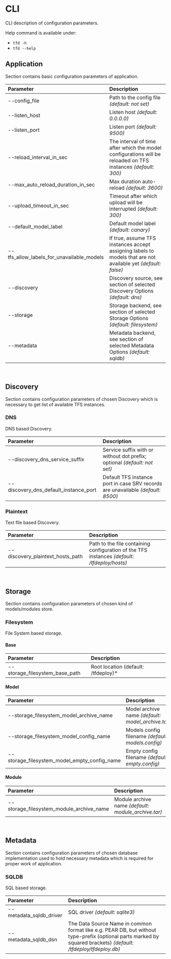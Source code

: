 # CLI
CLI description of configuration parameters.

Help command is available under:
* `tfd -h`
* `tfd --help`

## Application
Section contains basic configuration parameters of application.

| Parameter | Description |
|:----------|:------------|
| --config_file | Path to the config file *(default: not set)* |
| --listen_host | Listen host *(default: 0.0.0.0)* |
| --listen_port | Listen port *(default: 9500)* |
| --reload_interval_in_sec | The interval of time after which the model configurations will be reloaded on TFS instances *(default: 300)* |
| --max_auto_reload_duration_in_sec | Max duration auto-reload *(default: 3600)* |
| --upload_timeout_in_sec | Timeout after which upload will be interrupted *(default: 300)* |
| --default_model_label | Default model label *(default: canary)* |
| --tfs_allow_labels_for_unavailable_models | If true, assume TFS instances accept assigning labels to models that are not available yet *(default: false)* |
| --discovery | Discovery source, see section of selected Discovery Options *(default: dns)* |
| --storage | Storage backend, see section of selected Storage Options *(default: filesystem)* |
| --metadata | Metadata backend, see section of selected Metadata Options *(default: sqldb)* |

<br />

## Discovery
Section contains configuration parameters of chosen Discovery which is necessary to get list of available TFS instances.

### DNS
DNS based Discovery.

| Parameter | Description |
|:----------|:------------|
| --discovery_dns_service_suffix | Service suffix with or without dot prefix; optional *(default: not set)* |
| --discovery_dns_default_instance_port | Default TFS instance port in case SRV records are unavailable *(default: 8500)* |

### Plaintext
Text file based Discovery.

| Parameter | Description |
|:----------|:------------|
| --discovery_plaintext_hosts_path | Path to the file containing configuration of the TFS instances *(default: /tfdeploy/hosts)* |

<br />

## Storage
Section contains configuration parameters of chosen kind of models/modules store.

### Filesystem
File System based storage.

#### Base

| Parameter | Description |
|:----------|:------------|
| --storage_filesystem_base_path | Root location (default: /tfdeploy)* |

#### Model

| Parameter | Description |
|:----------|:------------|
| --storage_filesystem_model_archive_name | Model archive name *(default: model_archive.tar)* |
| --storage_filesystem_model_config_name | Models config filename *(default: models.config)* |
| --storage_filesystem_model_empty_config_name | Empty config filename *(default: empty.config)* |

#### Module

| Parameter | Description |
|:----------|:------------|
| --storage_filesystem_module_archive_name | Module archive name *(default: module_archive.tar)* |

<br />

## Metadata
Section contains configuration parameters of chosen database implementation used to hold necessary metadata which is required for proper work of application.

### SQLDB
SQL based storage.

| Parameter | Description |
|:----------|:------------|
| --metadata_sqldb_driver | SQL driver *(default: sqlite3)* |
| --metadata_sqldb_dsn | The Data Source Name in common format like e.g. PEAR DB, but without type-prefix (optional parts marked by squared brackets) *(default: /tfdeploy/tfdeploy.db)* |
